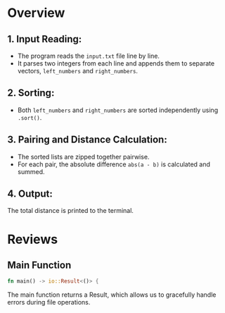 # Overview
## 1. Input Reading:
- The program reads the `input.txt` file line by line.
- It parses two integers from each line and appends them to separate vectors, `left_numbers` and `right_numbers`.

## 2. Sorting:
- Both `left_numbers` and `right_numbers` are sorted independently using `.sort()`.

## 3. Pairing and Distance Calculation:
- The sorted lists are zipped together pairwise.
- For each pair, the absolute difference `abs(a - b)` is calculated and summed.

## 4. Output:
The total distance is printed to the terminal.



# Reviews
## Main Function
```rust
fn main() -> io::Result<()> {
```
The main function returns a Result, which allows us to gracefully handle errors during file operations.

